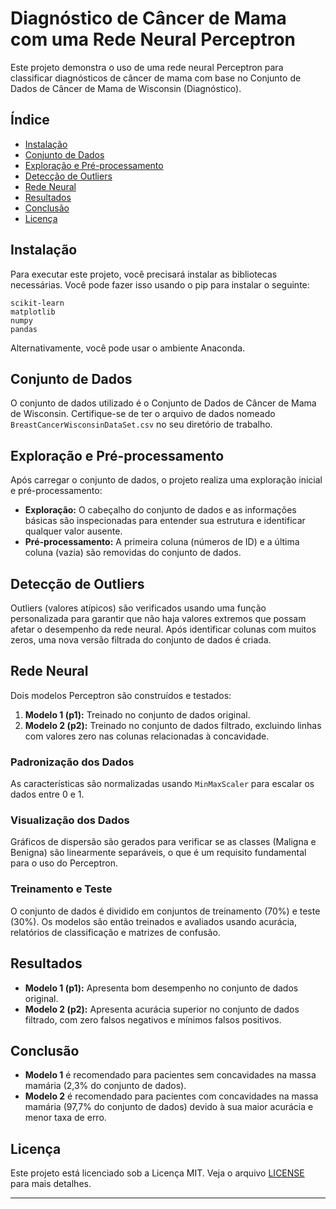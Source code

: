 # Diagnóstico de Câncer de Mama com uma Rede Neural Perceptron

Este projeto demonstra o uso de uma rede neural Perceptron para classificar diagnósticos de câncer de mama com base no Conjunto de Dados de Câncer de Mama de Wisconsin (Diagnóstico).

## Índice
- [Instalação](#instalacao)
- [Conjunto de Dados](#conjunto-de-dados)
- [Exploração e Pré-processamento](#exploracao-e-pre-processamento)
- [Detecção de Outliers](#detecao-de-outliers)
- [Rede Neural](#rede-neural)
- [Resultados](#resultados)
- [Conclusão](#conclusao)
- [Licença](#licenca)

## Instalação

Para executar este projeto, você precisará instalar as bibliotecas necessárias. Você pode fazer isso usando o pip para instalar o seguinte:

```
scikit-learn
matplotlib
numpy
pandas
```

Alternativamente, você pode usar o ambiente Anaconda.

## Conjunto de Dados

O conjunto de dados utilizado é o Conjunto de Dados de Câncer de Mama de Wisconsin. Certifique-se de ter o arquivo de dados nomeado `BreastCancerWisconsinDataSet.csv` no seu diretório de trabalho.

## Exploração e Pré-processamento

Após carregar o conjunto de dados, o projeto realiza uma exploração inicial e pré-processamento:

- **Exploração:** O cabeçalho do conjunto de dados e as informações básicas são inspecionadas para entender sua estrutura e identificar qualquer valor ausente.
- **Pré-processamento:** A primeira coluna (números de ID) e a última coluna (vazia) são removidas do conjunto de dados.

## Detecção de Outliers

Outliers (valores atípicos) são verificados usando uma função personalizada para garantir que não haja valores extremos que possam afetar o desempenho da rede neural. Após identificar colunas com muitos zeros, uma nova versão filtrada do conjunto de dados é criada.

## Rede Neural

Dois modelos Perceptron são construídos e testados:

1. **Modelo 1 (p1):** Treinado no conjunto de dados original.
2. **Modelo 2 (p2):** Treinado no conjunto de dados filtrado, excluindo linhas com valores zero nas colunas relacionadas à concavidade.

### Padronização dos Dados

As características são normalizadas usando `MinMaxScaler` para escalar os dados entre 0 e 1.

### Visualização dos Dados

Gráficos de dispersão são gerados para verificar se as classes (Maligna e Benigna) são linearmente separáveis, o que é um requisito fundamental para o uso do Perceptron.

### Treinamento e Teste

O conjunto de dados é dividido em conjuntos de treinamento (70%) e teste (30%). Os modelos são então treinados e avaliados usando acurácia, relatórios de classificação e matrizes de confusão.

## Resultados

- **Modelo 1 (p1):** Apresenta bom desempenho no conjunto de dados original.
- **Modelo 2 (p2):** Apresenta acurácia superior no conjunto de dados filtrado, com zero falsos negativos e mínimos falsos positivos.

## Conclusão

- **Modelo 1** é recomendado para pacientes sem concavidades na massa mamária (2,3% do conjunto de dados).
- **Modelo 2** é recomendado para pacientes com concavidades na massa mamária (97,7% do conjunto de dados) devido à sua maior acurácia e menor taxa de erro.

## Licença

Este projeto está licenciado sob a Licença MIT. Veja o arquivo [LICENSE](LICENSE) para mais detalhes.

---
